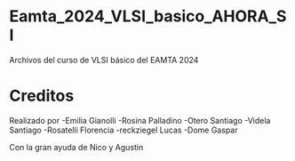 # Eamta_2024_VLSI_basico_AHORA_SI
Archivos del curso de VLSI básico del EAMTA 2024

# Creditos
Realizado por 
  -Emilia Gianolli
  -Rosina Palladino
  -Otero Santiago
  -Videla Santiago
  -Rosatelli Florencia
  -reckziegel Lucas
  -Dome Gaspar

  Con la gran ayuda de Nico y Agustin
